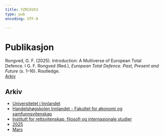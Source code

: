 ```yaml
---
title: YZRC6VX3
type: pub
encoding: UTF-8

---
```

<h1>Publikasjon</h1>
<article id="csl-bib-container-YZRC6VX3" class="csl-bib-container">
  <div class="csl-bib-body"> <div class="csl-entry">Rongved, G. F. (2025). Introduction: A Multiverse of European Total Defence. I G. F. Rongved (Red.), <i>European Total Defence. Past, Present and Future</i> (s. 1–16). Routledge.</div> </div>
  <div class="csl-bib-buttons">
    <a href="#taxonomy-article-YZRC6VX3" alt="archive" class="csl-bib-button">Arkiv</a>
  </div>
  <div id="csl-bib-meta-container-YZRC6VX3"></div>
</article>
<div id="csl-bib-meta-YZRC6VX3" class="csl-bib-meta">
  <article id="taxonomy-article-YZRC6VX3" class="taxonomy-article">
    <h1>Arkiv</h1>
    <ul>
      <li><a href="{{< params subfolder >}}nn/archive/?key=3DCRN523">Universitetet i Innlandet</a></li>
      <li><a href="{{< params subfolder >}}nn/archive/?key=DU8Q9LN9">Handelshøgskolen Innlandet - Fakultet for økonomi og samfunnsvitenskap</a></li>
      <li><a href="{{< params subfolder >}}nn/archive/?key=ITYAG68H">Institutt for rettsvitenskap, filosofi og internasjonale studier</a></li>
      <li><a href="{{< params subfolder >}}nn/archive/?key=5MXSAE5D">2025</a></li>
      <li><a href="{{< params subfolder >}}nn/archive/?key=8MJ8ZJNH">Mars</a></li>
    </ul>
  </article>
</div>
